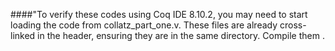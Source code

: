 ####"To verify these codes using Coq IDE 8.10.2, you may need to start loading the code from collatz_part_one.v. These files are already cross-linked in the header, ensuring they are in the same directory. Compile them .
